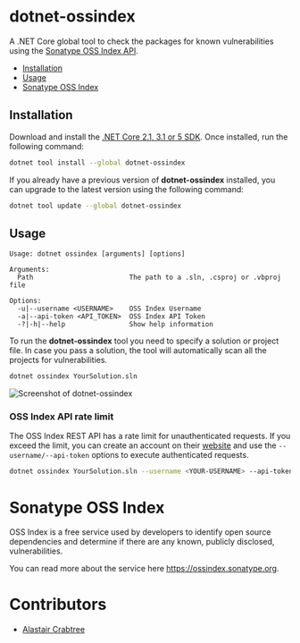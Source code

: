 # dotnet-ossindex

A .NET Core global tool to check the packages for known vulnerabilities using the [Sonatype OSS Index API](#sonatype-oss-index).

- [Installation](#installation)
- [Usage](#usage)
- [Sonatype OSS Index](#sonatype-oss-index)

## Installation

Download and install the [.NET Core 2.1, 3.1 or 5 SDK](https://www.microsoft.com/net/download). Once installed, run the following command:

```bash
dotnet tool install --global dotnet-ossindex
```

If you already have a previous version of **dotnet-ossindex** installed, you can upgrade to the latest version using the following command:

```bash
dotnet tool update --global dotnet-ossindex
```

## Usage

```text
Usage: dotnet ossindex [arguments] [options]

Arguments:
  Path                        The path to a .sln, .csproj or .vbproj file

Options:
  -u|--username <USERNAME>    OSS Index Username
  -a|--api-token <API_TOKEN>  OSS Index API Token
  -?|-h|--help                Show help information
```

To run the **dotnet-ossindex** tool you need to specify a solution or project file. In case you pass a solution, the tool will automatically scan all the projects for vulnerabilities.

```bash
dotnet ossindex YourSolution.sln
```

![Screenshot of dotnet-ossindex](screenshot.png)

### OSS Index API rate limit

The OSS Index REST API has a rate limit for unauthenticated requests. If you exceed the limit, you can create an account on their [website](https://ossindex.sonatype.org) and use the `--username/--api-token` options to execute authenticated requests.

```bash
dotnet ossindex YourSolution.sln --username <YOUR-USERNAME> --api-token <YOUR-API-TOKEN>
```

# Sonatype OSS Index

OSS Index is a free service used by developers to identify open source dependencies and determine if there are any known, publicly disclosed, vulnerabilities.

You can read more about the service here https://ossindex.sonatype.org.

# Contributors

- [Alastair Crabtree](https://github.com/alastairtree)
